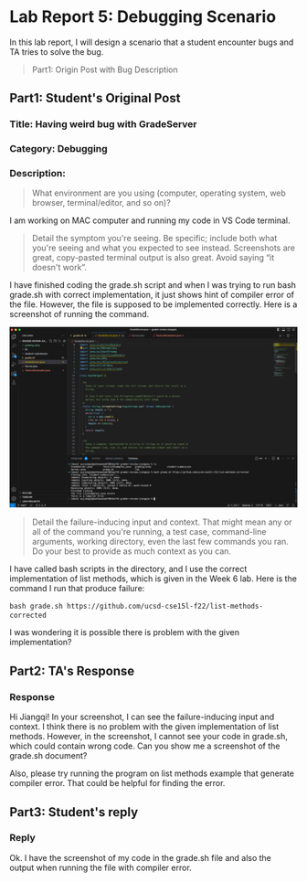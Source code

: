 # Lab Report 5: Debugging Scenario

In this lab report, I will design a scenario that a student encounter bugs and TA tries to solve the bug.

> Part1: Origin Post with Bug Description

## Part1: Student's Original Post

### Title: Having weird bug with GradeServer

### Category: Debugging

### Description:

> What environment are you using (computer, operating system, web browser, terminal/editor, and so on)?

I am working on MAC computer and running my code in VS Code terminal.

> Detail the symptom you're seeing. Be specific; include both what you're seeing and what you expected to see instead. Screenshots are great, copy-pasted terminal output is also great. Avoid saying “it doesn't work”.

I have finished coding the grade.sh script and when I was trying to run bash grade.sh with correct implementation, it just shows hint of compiler error of the file. However, the file is supposed to be implemented correctly. Here is a screenshot of running the command.

![image](lab5-1.png)

> Detail the failure-inducing input and context. That might mean any or all of the command you're running, a test case, command-line arguments, working directory, even the last few commands you ran. Do your best to provide as much context as you can.

I have called bash scripts in the directory, and I use the correct implementation of list methods, which is given in the Week 6 lab. Here is the command I run that produce failure:

```
bash grade.sh https://github.com/ucsd-cse15l-f22/list-methods-corrected
```

I was wondering it is possible there is problem with the given implementation?

## Part2: TA's Response

### Response

Hi Jiangqi! In your screenshot, I can see the failure-inducing input and context. I think there is no problem with the given implementation of list methods. However, in the screenshot, I cannot see your code in grade.sh, which could contain
wrong code. Can you show me a screenshot of the grade.sh document?

Also, please try running the program on list methods example that generate compiler error. That could be helpful for finding the error.


## Part3: Student's reply

### Reply

Ok. I have the screenshot of my code in the grade.sh file and also the output when running the file with compiler error.

